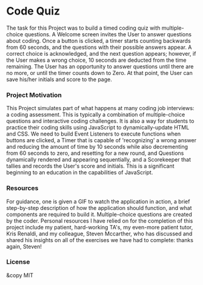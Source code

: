 # Code Quiz

The task for this Project was to build a timed coding quiz with multiple-choice questions. A Welcome screen invites the User to answer questions about coding. Once a button is clicked, a timer starts counting backwards from 60 seconds, and the questions with their possible answers appear. A correct choice is acknowledged, and the next question appears; however, if the User makes a wrong choice, 10 seconds are deducted from the time remaining. The User has an opportunity to answer questions until there are no more, or until the timer counts down to Zero. At that point, the User can save his/her initials and score to the page.


### Project Motivation

This Project simulates part of what happens at many coding job interviews: a coding assessment. This is typically a combination of multiple-choice questions and interactive coding challenges. It is also a way for students to practice their coding skills using JavaScript to dynamically-update HTML and CSS. We need to build Event Listeners to execute functions when buttons are clicked, a Timer that is capable of 'recognizing' a wrong answer and reducing the amount of time by 10 seconds while also decrementing from 60 seconds to zero, and resetting for a new round, and Questions dynamically rendered and appearing sequentially, and a Scorekeeper that tallies and records the User's score and initials. This is a significant beginning to an education in the capabilities of JavaScript.


### Resources

For guidance, one is given a GIF to watch the application in action, a brief step-by-step description of how the application should function, and what components are required to build it. Multiple-choice questions are created by the coder. Personal resources I have relied on for the completion of this project include my patient, hard-working TA's, my even-more patient tutor, Kris Renaldi, and my colleague, Steven Mccarther, who has discussed and shared his insights on all of the exercises we have had to complete: thanks again, Steven!


### License

&copy MIT
